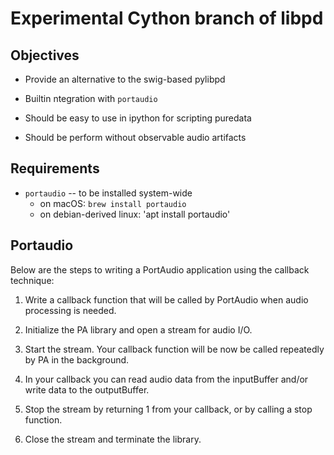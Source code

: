# Experimental Cython branch of libpd

## Objectives

- Provide an alternative to the swig-based pylibpd

- Builtin ntegration with `portaudio`

- Should be easy to use in ipython for scripting puredata

- Should be perform without observable audio artifacts



## Requirements

- `portaudio` -- to be installed system-wide
  - on macOS: `brew install portaudio`
  - on debian-derived linux: 'apt install portaudio'



## Portaudio

Below are the steps to writing a PortAudio application using the callback technique:

1. Write a callback function that will be called by PortAudio when audio processing is needed.

2. Initialize the PA library and open a stream for audio I/O.

3. Start the stream. Your callback function will be now be called repeatedly by PA in the background.

4. In your callback you can read audio data from the inputBuffer and/or write data to the outputBuffer.

5. Stop the stream by returning 1 from your callback, or by calling a stop function.

6. Close the stream and terminate the library.





